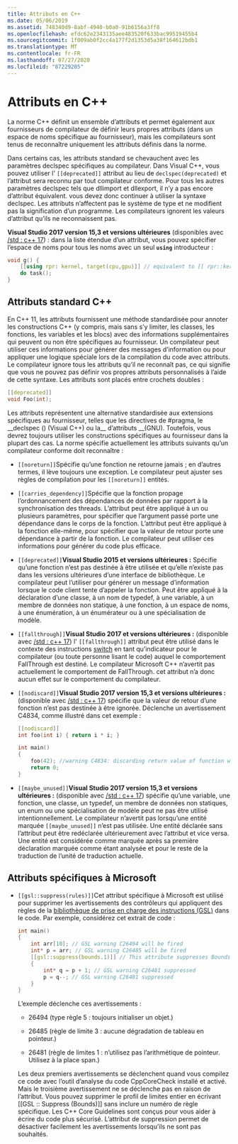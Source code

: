 ```yaml
---
title: Attributs en C++
ms.date: 05/06/2019
ms.assetid: 748340d9-8abf-4940-b0a0-91b6156a3ff8
ms.openlocfilehash: efdc62e2343135aee483520f633bac99519455b4
ms.sourcegitcommit: 1f009ab0f2cc4a177f2d1353d5a38f164612bdb1
ms.translationtype: MT
ms.contentlocale: fr-FR
ms.lasthandoff: 07/27/2020
ms.locfileid: "87229205"
---
```

# <a name="attributes-in-c"></a>Attributs en C++

La norme C++ définit un ensemble d’attributs et permet également aux fournisseurs de compilateur de définir leurs propres attributs (dans un espace de noms spécifique au fournisseur), mais les compilateurs sont tenus de reconnaître uniquement les attributs définis dans la norme.

Dans certains cas, les attributs standard se chevauchent avec les paramètres declspec spécifiques au compilateur. Dans Visual C++, vous pouvez utiliser l' `[[deprecated]]` attribut au lieu de `declspec(deprecated)` et l’attribut sera reconnu par tout compilateur conforme. Pour tous les autres paramètres declspec tels que dllimport et dllexport, il n’y a pas encore d’attribut équivalent. vous devez donc continuer à utiliser la syntaxe declspec. Les attributs n’affectent pas le système de type et ne modifient pas la signification d’un programme. Les compilateurs ignorent les valeurs d’attribut qu’ils ne reconnaissent pas.

**Visual Studio 2017 version 15,3 et versions ultérieures** (disponibles avec [/std : c++ 17](../build/reference/std-specify-language-standard-version.md)) : dans la liste étendue d’un attribut, vous pouvez spécifier l’espace de noms pour tous les noms avec un seul **`using`** introducteur :

```cpp
void g() {
    [[using rpr: kernel, target(cpu,gpu)]] // equivalent to [[ rpr::kernel, rpr::target(cpu,gpu) ]]
    do task();
}
```

## <a name="c-standard-attributes"></a>Attributs standard C++

En C++ 11, les attributs fournissent une méthode standardisée pour annoter les constructions C++ (y compris, mais sans s’y limiter, les classes, les fonctions, les variables et les blocs) avec des informations supplémentaires qui peuvent ou non être spécifiques au fournisseur. Un compilateur peut utiliser ces informations pour générer des messages d’information ou pour appliquer une logique spéciale lors de la compilation du code avec attributs. Le compilateur ignore tous les attributs qu’il ne reconnaît pas, ce qui signifie que vous ne pouvez pas définir vos propres attributs personnalisés à l’aide de cette syntaxe. Les attributs sont placés entre crochets doubles :

```cpp
[[deprecated]]
void Foo(int);
```

Les attributs représentent une alternative standardisée aux extensions spécifiques au fournisseur, telles que les directives de #pragma, le __declspec () (Visual C++) ou la&#95;&#95;  d’attributs &#95;&#95;(GNU). Toutefois, vous devrez toujours utiliser les constructions spécifiques au fournisseur dans la plupart des cas. La norme spécifie actuellement les attributs suivants qu’un compilateur conforme doit reconnaître :

- `[[noreturn]]`Spécifie qu’une fonction ne retourne jamais ; en d’autres termes, il lève toujours une exception. Le compilateur peut ajuster ses règles de compilation pour les `[[noreturn]]` entités.

- `[[carries_dependency]]`Spécifie que la fonction propage l’ordonnancement des dépendances de données par rapport à la synchronisation des threads. L’attribut peut être appliqué à un ou plusieurs paramètres, pour spécifier que l’argument passé porte une dépendance dans le corps de la fonction. L’attribut peut être appliqué à la fonction elle-même, pour spécifier que la valeur de retour porte une dépendance à partir de la fonction. Le compilateur peut utiliser ces informations pour générer du code plus efficace.

- `[[deprecated]]`**Visual Studio 2015 et versions ultérieures :** Spécifie qu’une fonction n’est pas destinée à être utilisée et qu’elle n’existe pas dans les versions ultérieures d’une interface de bibliothèque. Le compilateur peut l’utiliser pour générer un message d’information lorsque le code client tente d’appeler la fonction. Peut être appliqué à la déclaration d’une classe, à un nom de typedef, à une variable, à un membre de données non statique, à une fonction, à un espace de noms, à une énumération, à un énumérateur ou à une spécialisation de modèle.

- `[[fallthrough]]`**Visual Studio 2017 et versions ultérieures :** (disponible avec [/std : c++ 17](../build/reference/std-specify-language-standard-version.md)) l' `[[fallthrough]]` attribut peut être utilisé dans le contexte des instructions [switch](switch-statement-cpp.md) en tant qu’indicateur pour le compilateur (ou toute personne lisant le code) auquel le comportement FallThrough est destiné. Le compilateur Microsoft C++ n’avertit pas actuellement le comportement de FallThrough. cet attribut n’a donc aucun effet sur le comportement du compilateur.

- `[[nodiscard]]`**Visual Studio 2017 version 15,3 et versions ultérieures :** (disponible avec [/std : c++ 17](../build/reference/std-specify-language-standard-version.md)) spécifie que la valeur de retour d’une fonction n’est pas destinée à être ignorée. Déclenche un avertissement C4834, comme illustré dans cet exemple :

    ```cpp
    [[nodiscard]]
    int foo(int i) { return i * i; }

    int main()
    {
        foo(42); //warning C4834: discarding return value of function with 'nodiscard' attribute
        return 0;
    }
    ```

- `[[maybe_unused]]`**Visual Studio 2017 version 15,3 et versions ultérieures :** (disponible avec [/std : c++ 17](../build/reference/std-specify-language-standard-version.md)) spécifie qu’une variable, une fonction, une classe, un typedef, un membre de données non statiques, un enum ou une spécialisation de modèle peut ne pas être utilisé intentionnellement. Le compilateur n’avertit pas lorsqu’une entité marquée `[[maybe_unused]]` n’est pas utilisée. Une entité déclarée sans l’attribut peut être redéclarée ultérieurement avec l’attribut et vice versa. Une entité est considérée comme marquée après sa première déclaration marquée comme étant analysée et pour le reste de la traduction de l’unité de traduction actuelle.

## <a name="microsoft-specific-attributes"></a>Attributs spécifiques à Microsoft

- `[[gsl::suppress(rules)]]`Cet attribut spécifique à Microsoft est utilisé pour supprimer les avertissements des contrôleurs qui appliquent des règles de la [bibliothèque de prise en charge des instructions (GSL)](https://github.com/Microsoft/GSL) dans le code. Par exemple, considérez cet extrait de code :

    ```cpp
    int main()
    {
        int arr[10]; // GSL warning C26494 will be fired
        int* p = arr; // GSL warning C26485 will be fired
        [[gsl::suppress(bounds.1)]] // This attribute suppresses Bounds rule #1
        {
            int* q = p + 1; // GSL warning C26481 suppressed
            p = q--; // GSL warning C26481 suppressed
        }
    }
    ```

  L’exemple déclenche ces avertissements :

  - 26494 (type règle 5 : toujours initialiser un objet.)

  - 26485 (règle de limite 3 : aucune dégradation de tableau en pointeur.)

  - 26481 (règle de limites 1 : n’utilisez pas l’arithmétique de pointeur. Utilisez à la place span.)

  Les deux premiers avertissements se déclenchent quand vous compilez ce code avec l’outil d’analyse du code CppCoreCheck installé et activé. Mais le troisième avertissement ne se déclenche pas en raison de l’attribut. Vous pouvez supprimer le profil de limites entier en écrivant [[GSL :: Suppress (Bounds)]] sans inclure un numéro de règle spécifique. Les C++ Core Guidelines sont conçus pour vous aider à écrire du code plus sécurisé. L’attribut de suppression permet de désactiver facilement les avertissements lorsqu’ils ne sont pas souhaités.
  